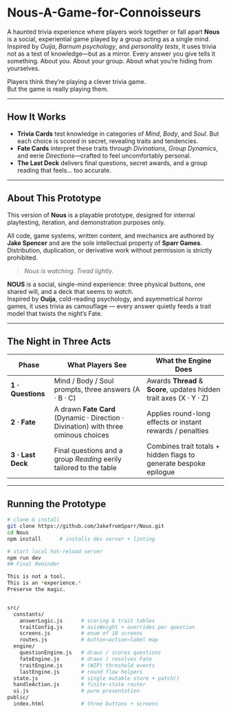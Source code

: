 # Nous-A-Game-for-Connoisseurs
A haunted trivia experience where players work together or fall apart
**Nous** is a social, experiential game played by a group acting as a single mind. Inspired by *Ouija*, *Barnum psychology*, and *personality tests*, it uses trivia not as a test of knowledge—but as a mirror. Every answer you give tells it something. About you. About your group. About what you’re hiding from yourselves.

Players think they’re playing a clever trivia game.  
But the game is really playing them.

---

## How It Works

- **Trivia Cards** test knowledge in categories of *Mind*, *Body*, and *Soul*. But each choice is scored in secret, revealing traits and tendencies.
- **Fate Cards** interpret these traits through *Divinations*, *Group Dynamics*, and eerie *Directions*—crafted to feel uncomfortably personal.
- **The Last Deck** delivers final questions, secret awards, and a group reading that feels… too accurate.

---

## About This Prototype

This version of **Nous** is a playable prototype, designed for internal playtesting, iteration, and demonstration purposes only.

All code, game systems, written content, and mechanics are authored by **Jake Spencer** and are the sole intellectual property of **Sparr Games**.  
Distribution, duplication, or derivative work without permission is strictly prohibited.

> *Nous is watching. Tread lightly.*

**NOUS** is a social, single-mind experience: three physical buttons, one shared will, and a deck that seems to _watch_.  
Inspired by **Ouija**, cold-reading psychology, and asymmetrical horror games, it uses trivia as camouflage — every answer quietly feeds a trait model that twists the night’s Fate.

---

##  The Night in Three Acts

| Phase | What Players See | What the Engine Does |
|-------|------------------|----------------------|
| **1 · Questions** | Mind / Body / Soul prompts, three answers (A · B · C) | Awards **Thread** & **Score**, updates hidden trait axes (X · Y · Z) |
| **2 · Fate** | A drawn **Fate Card** (Dynamic · Direction · Divination) with three ominous choices | Applies round-long effects or instant rewards / penalties |
| **3 · Last Deck** | Final questions and a group _Reading_ eerily tailored to the table | Combines trait totals + hidden flags to generate bespoke epilogue |

---

## Running the Prototype

```bash
# clone & install
git clone https://github.com/JakefromSparr/Nous.git
cd Nous
npm install      # installs dev server + linting

# start local hot-reload server
npm run dev
## Final Reminder

This is not a tool.  
This is an *experience.*  
Preserve the magic.


src/
  constants/
    answerLogic.js      # scoring & trait tables
    traitConfig.js      # axisWeight + overrides per question
    screens.js          # enum of 18 screens
    routes.js           # button→action→label map
  engine/
    questionEngine.js   # draws / scores questions
    fateEngine.js       # draws / resolves Fate
    traitEngine.js      # (WIP) threshold events
    lastEngine.js       # round flow helpers
  state.js              # single mutable store + patch()
  handleAction.js       # finite-state router
  ui.js                 # pure presentation
public/
  index.html            # three buttons + screens
